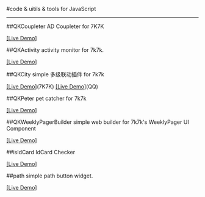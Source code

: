 #code &amp; uitils &amp; tools for JavaScript

---

##QKCoupleter
AD Coupleter for 7K7K

[[Live Demo]](http://zfkun.github.com/js/demo/QKCoupleter/)

##QKActivity 
activity monitor for 7k7k.

[[Live Demo]](http://zfkun.github.com/js/demo/QKActivity/)


##QKCity
simple 多级联动插件 for 7k7k

[[Live Demo]](http://zfkun.github.com/js/demo/QKCity/)(7K7K) [[Live Demo]](http://zfkun.github.com/js/demo/QKCity/qq.html)(QQ)

##QKPeter
pet catcher for 7k7k

[[Live Demo]](http://zfkun.github.com/js/demo/QKPeter/QKPeter.user.js)

##QKWeeklyPagerBuilder
simple web builder for 7k7k's WeeklyPager UI Component

[[Live Demo]](http://zfkun.github.com/js/demo/QKWeeklyPagerBuilder/)

##isIdCard
IdCard Checker

[[Live Demo]](http://zfkun.github.com/js/demo/IsIdCard/)

##path
simple path button widget.

[[Live Demo]](http://zfkun.github.com/js/demo/Path/)
